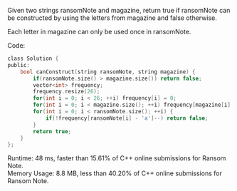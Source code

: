 Given two strings ransomNote and magazine, return true if ransomNote can be constructed by using the letters from magazine and false otherwise.  

Each letter in magazine can only be used once in ransomNote.  

Code:  
```c
class Solution {
public:
    bool canConstruct(string ransomNote, string magazine) {
        if(ransomNote.size() > magazine.size()) return false;
        vector<int> frequency;
        frequency.resize(26);
        for(int i = 0; i < 26; ++i) frequency[i] = 0;
        for(int i = 0; i < magazine.size(); ++i) frequency[magazine[i] - 'a'] ++;
        for(int i = 0; i < ransomNote.size(); ++i) {
            if(!frequency[ransomNote[i] - 'a']--) return false;
        }
        return true;
    }
};
```
Runtime: 48 ms, faster than 15.61% of C++ online submissions for Ransom Note.  
Memory Usage: 8.8 MB, less than 40.20% of C++ online submissions for Ransom Note.  
